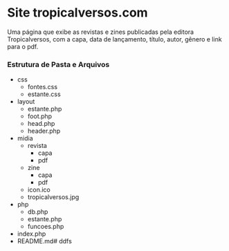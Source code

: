 # Site tropicalversos.com
Uma página que exibe as revistas e zines publicadas pela editora Tropicalversos, com a capa, data de lançamento, título, autor, gênero e link para o pdf.

### Estrutura de Pasta e Arquivos

- css
  - fontes.css
  - estante.css
- layout
  - estante.php
  - foot.php
  - head.php
  - header.php
- midia
  - revista
    - capa
    - pdf
  - zine
    - capa
    - pdf
  - icon.ico
  - tropicalversos.jpg
- php
  - db.php
  - estante.php
  - funcoes.php
- index.php
- README.md# ddfs
